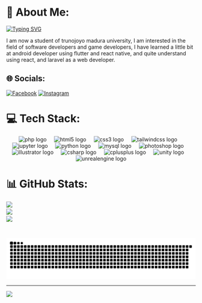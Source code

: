 # 💫 About Me:

[![Typing SVG](https://readme-typing-svg.demolab.com?font=Fira+Code&size=42&pause=1000&random=false&width=665&height=86&lines=Hello;My+Name+Ahmad+Noval)](https://git.io/typing-svg)

I am now a student of trunojoyo madura university, I am interested in the field of software developers and game developers, I have learned a little bit at android developer using flutter and react native, and quite understand using react, and laravel as a web developer.

## 🌐 Socials:
[![Facebook](https://img.shields.io/badge/Facebook-%231877F2.svg?logo=Facebook&logoColor=white)](https://facebook.com/achnovalbermas) [![Instagram](https://img.shields.io/badge/Instagram-%23E4405F.svg?logo=Instagram&logoColor=white)](https://www.instagram.com/a.vaaall/profilecard/) 

# 💻 Tech Stack:

<div align="center">
  <img src="https://cdn.jsdelivr.net/gh/devicons/devicon/icons/php/php-original.svg" height="30" alt="php logo"  />
  <img width="12" />
  <img src="https://cdn.jsdelivr.net/gh/devicons/devicon/icons/html5/html5-original.svg" height="30" alt="html5 logo"  />
  <img width="12" />
  <img src="https://cdn.jsdelivr.net/gh/devicons/devicon/icons/css3/css3-original.svg" height="30" alt="css3 logo"  />
  <img width="12" />
  <img src="https://cdn.jsdelivr.net/gh/devicons/devicon/icons/tailwindcss/tailwindcss-original-wordmark.svg" height="30" alt="tailwindcss logo"  />
  <img width="12" />
  <img src="https://cdn.jsdelivr.net/gh/devicons/devicon/icons/jupyter/jupyter-original.svg" height="30" alt="jupyter logo"  />
  <img width="12" />
  <img src="https://cdn.jsdelivr.net/gh/devicons/devicon/icons/python/python-original.svg" height="30" alt="python logo"  />
  <img width="12" />
  <img src="https://cdn.jsdelivr.net/gh/devicons/devicon/icons/mysql/mysql-original.svg" height="30" alt="mysql logo"  />
  <img width="12" />
  <img src="https://cdn.jsdelivr.net/gh/devicons/devicon/icons/photoshop/photoshop-plain.svg" height="30" alt="photoshop logo"  />
  <img width="12" />
  <img src="https://cdn.jsdelivr.net/gh/devicons/devicon/icons/illustrator/illustrator-plain.svg" height="30" alt="illustrator logo"  />
  <img width="12" />
  <img src="https://cdn.jsdelivr.net/gh/devicons/devicon/icons/csharp/csharp-original.svg" height="30" alt="csharp logo"  />
  <img width="12" />
  <img src="https://cdn.jsdelivr.net/gh/devicons/devicon/icons/cplusplus/cplusplus-original.svg" height="30" alt="cplusplus logo"  />
  <img width="12" />
  <img src="https://cdn.jsdelivr.net/gh/devicons/devicon/icons/unity/unity-original.svg" height="30" alt="unity logo"  />
  <img width="12" />
  <img src="https://cdn.jsdelivr.net/gh/devicons/devicon/icons/unrealengine/unrealengine-original.svg" height="30" alt="unrealengine logo"  />
</div>



# 📊 GitHub Stats:
![](https://github-readme-stats.vercel.app/api?username=ahmadNoval&theme=onedark&hide_border=false&include_all_commits=true&count_private=true)<br/>
![](https://github-readme-streak-stats.herokuapp.com/?user=ahmadNoval&theme=onedark&hide_border=false)<br/>
![](https://github-readme-stats.vercel.app/api/top-langs/?username=ahmadNoval&theme=onedark&hide_border=false&include_all_commits=true&count_private=true&layout=compact)

###

<br clear="both">

<img src="https://raw.githubusercontent.com/Vall-Here/Vall-Here/output/snake.svg" alt="Snake animation" />


---
[![](https://visitcount.itsvg.in/api?id=ahmadNoval&icon=0&color=0)](https://visitcount.itsvg.in)


